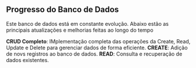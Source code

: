 ## Progresso do Banco de Dados

Este banco de dados está em constante evolução. Abaixo estão as principais atualizações e melhorias feitas ao longo do tempo

**CRUD Completo**: IMplementação completa das operações da Create, Read, Update e Delete para gerenciar dados de forma eficiente.
**CREATE**: Adição de novs registros ao banco de dados.
**READ**: Consulta e recuperação de dados existentes.